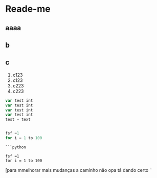 # Reade-me 
## aaaa
## b
## c
1. c123
1. c123
2. c223
2. c223



``` js
var test int
var test int
var test int
var test int
test = text

```
```python

fsf =1
for i = 1 to 100

```

```
```python

fsf =1
for i = 1 to 100

```

[para mmelhorar 
mais mudanças a caminho não opa tá dando certo ```˜```
